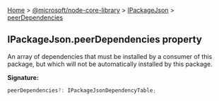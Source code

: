 [Home](./index) &gt; [@microsoft/node-core-library](./node-core-library.md) &gt; [IPackageJson](./node-core-library.ipackagejson.md) &gt; [peerDependencies](./node-core-library.ipackagejson.peerdependencies.md)

## IPackageJson.peerDependencies property

An array of dependencies that must be installed by a consumer of this package, but which will not be automatically installed by this package.

<b>Signature:</b>

```typescript
peerDependencies?: IPackageJsonDependencyTable;
```
